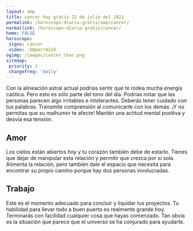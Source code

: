 ```yaml
---
layout: amp
title: cancer hoy gratis 22 de julio del 2021 
permalink: /horoscopo-diario-gratis/amp/cancer/
normallink: /horoscopo-diario-gratis/cancer/
home: FALSE
horoscopo:
 signo: cancer
 video: -DQpmrrAIeU
ogimg: /images/cancer_char.png
sitemap:
 priority: 1
 changefreq: 'daily'
---
```



Con la alineación astral actual podrías sentir que te rodea mucha energía caótica. Pero esto es sólo parte del tono del día. Podrías notar que las personas parecen algo irritables e intolerantes. Deberás tener cuidado con tus palabras. Transmite comprensión al comunicarte con los demás. ¡Y no permitas que su malhumor te afecte!  Mantén una actitud mental positiva y desvía esa tensión.

## Amor

Los cielos están abiertos hoy y tu corazón también debe de estarlo. Tienes que dejar de manipular esta relación y permitir que crezca por sí sola. Alimenta la relación, pero también dale el espacio que necesita para encontrar su propio camino porque hay dos personas involucradas.

## Trabajo

Este es el momento adecuado para concluir y liquidar tus proyectos. Tu habilidad para llevar todo a buen puerto es realmente grande hoy. Terminarás con facilidad cualquier cosa que hayas comenzado. Tan obvia es la situación que parece que el universo se ha conjurado para ayudarte.